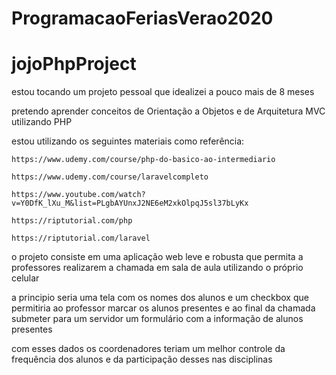 # ProgramacaoFeriasVerao2020

#   jojoPhpProject

estou tocando um projeto pessoal que idealizei a pouco mais de 8 meses

pretendo aprender conceitos de Orientação a Objetos e de Arquitetura MVC utilizando PHP

estou utilizando os seguintes materiais como referência:

    https://www.udemy.com/course/php-do-basico-ao-intermediario

    https://www.udemy.com/course/laravelcompleto

    https://www.youtube.com/watch?v=Y0DfK_lXu_M&list=PLgbAYUnxJ2NE6eM2xkOlpqJ5sl37bLyKx

    https://riptutorial.com/php

    https://riptutorial.com/laravel

o projeto consiste em uma aplicação web leve e robusta que permita a professores realizarem a chamada em sala de aula utilizando o próprio celular

a principio seria uma tela com os nomes dos alunos e um checkbox que permitiria ao professor marcar os alunos presentes e ao final da chamada submeter para um servidor um formulário com a informação de alunos presentes

com esses dados os coordenadores teriam um melhor controle da frequência dos alunos e da participação desses nas disciplinas